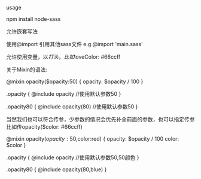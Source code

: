 usage

npm install node-sass

允许嵌套写法

使用@import 引用其他sass文件 e.g @import 'main.sass'

允许使用变量，以$打头，比如$loveColor: #66ccff

关于Mixin的语法:

  @mixin opacity($opacity:50) {
    opacity: $opacity / 100
  }

  .opacity {
    @include opacity //使用默认参数50
  }

  .opacity80 {
    @include opacity(80) //使用默认参数50
  }

  当然我们也可以符合传参，少参数的情况会优先补全前面的参数，也可以指定传参比如传opacity($color: #66ccff)

  @mixin opacity($opacity:50,$color:red) {
    opacity: $opacity / 100
    color: $color
  }

  .opacity {
    @include opacity //使用默认参数50,50颜色
  }

  .opacity80 {
    @include opacity(80,blue)
  }